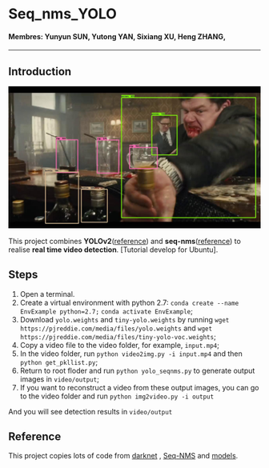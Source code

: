 # Seq_nms_YOLO

#### Membres: Yunyun SUN, Yutong YAN, Sixiang XU, Heng ZHANG, 

---

## Introduction

![](img/index.jpg) 

This project combines **YOLOv2**([reference](https://arxiv.org/abs/1506.02640)) and **seq-nms**([reference](https://arxiv.org/abs/1602.08465)) to realise **real time video detection**.
[Tutorial develop for Ubuntu].

## Steps

1. Open a terminal.
2. Create a virtual environment with python 2.7: 
  `conda create --name EnvExample python=2.7;`
  `conda activate EnvExample`;
4. Download `yolo.weights` and `tiny-yolo.weights` by running `wget https://pjreddie.com/media/files/yolo.weights` and `wget https://pjreddie.com/media/files/tiny-yolo-voc.weights`;
5. Copy a video file to the video folder, for example, `input.mp4`;
6. In the video folder, run `python video2img.py -i input.mp4` and then `python get_pkllist.py`;
7. Return to root floder and run `python yolo_seqnms.py` to generate output images in `video/output`;
8. If you want to reconstruct a video from these output images, you can go to the video folder and run `python img2video.py -i output`

And you will see detection results in `video/output`

## Reference

This project copies lots of code from [darknet](https://github.com/pjreddie/darknet) , [Seq-NMS](https://github.com/lrghust/Seq-NMS) and  [models](https://github.com/tensorflow/models).
